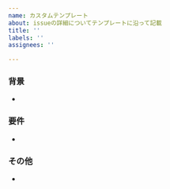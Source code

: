 ```yaml
---
name: カスタムテンプレート
about: issueの詳細についてテンプレートに沿って記載
title: ''
labels: ''
assignees: ''

---
```


### 背景
- 
### 要件
- 
### その他
-
